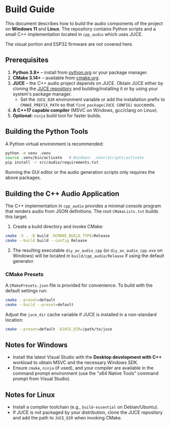 # Build Guide

This document describes how to build the audio components of the project on
**Windows 11** and **Linux**. The repository contains Python scripts and a small
C++ implementation located in `cpp_audio` which uses JUCE.

The visual portion and ESP32 firmware are not covered here.

## Prerequisites

1. **Python 3.8+** – install from [python.org](https://www.python.org/) or your
   package manager.
2. **CMake 3.14+** – available from [cmake.org](https://cmake.org/).
3. **JUCE** – the C++ audio project depends on JUCE. Obtain JUCE either by
   cloning the [JUCE repository](https://github.com/juce-framework/JUCE) and
   building/installing it or by using your system's package manager.
   - Set the `JUCE_DIR` environment variable or add the installation prefix to
     `CMAKE_PREFIX_PATH` so that `find_package(JUCE CONFIG)` succeeds.
4. **A C++17 capable compiler** (MSVC on Windows, gcc/clang on Linux).
5. **Optional:** `ninja` build tool for faster builds.

## Building the Python Tools

A Python virtual environment is recommended:

```bash
python -m venv .venv
source .venv/bin/activate   # Windows: .venv\Scripts\activate
pip install -r src/audio/requirements.txt
```

Running the GUI editor or the audio generation scripts only requires the above
packages.

## Building the C++ Audio Application

The C++ implementation in `cpp_audio` provides a minimal console program that
renders audio from JSON definitions. The root `CMakeLists.txt` builds this target.

1. Create a build directory and invoke CMake:

```bash
cmake -S . -B build -DCMAKE_BUILD_TYPE=Release
cmake --build build --config Release
```

2. The resulting executable `diy_av_audio_cpp` (or `diy_av_audio_cpp.exe` on
   Windows) will be located in `build/cpp_audio/Release` if using the default
   generator.

### CMake Presets

A `CMakePresets.json` file is provided for convenience. To build with the default
settings run:

```bash
cmake --preset=default
cmake --build --preset=default
```

Adjust the `juce_dir` cache variable if JUCE is installed in a non-standard
location:

```bash
cmake --preset=default -DJUCE_DIR=/path/to/juce
```

## Notes for Windows

- Install the latest Visual Studio with the **Desktop development with C++**
  workload to obtain MSVC and the necessary Windows SDK.
- Ensure `cmake`, `ninja` (if used), and your compiler are available in the
  command prompt environment (use the "x64 Native Tools" command prompt from
  Visual Studio).

## Notes for Linux

- Install a compiler toolchain (e.g., `build-essential` on Debian/Ubuntu).
- If JUCE is not packaged by your distribution, clone the JUCE repository and
  add the path to `JUCE_DIR` when invoking CMake.

